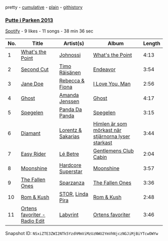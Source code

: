 pretty - [cumulative](/playlists/cumulative/3JqYduMX06DjhsJRBG4kN5.md) - [plain](/playlists/plain/3JqYduMX06DjhsJRBG4kN5) - [githistory](https://github.githistory.xyz/mackorone/spotify-playlist-archive/blob/main/playlists/plain/3JqYduMX06DjhsJRBG4kN5)

### [Putte i Parken 2013](https://open.spotify.com/playlist/3JqYduMX06DjhsJRBG4kN5)

> 

[Spotify](https://open.spotify.com/user/spotify) - 9 likes - 11 songs - 38 min 36 sec

| No. | Title | Artist(s) | Album | Length |
|---|---|---|---|---|
| 1 | [What's the Point](https://open.spotify.com/track/1ky4XsA3yixgSKZL1ir0VD) | [Johnossi](https://open.spotify.com/artist/0k5NrYJAazGYrIhzrDslcT) | [What's the Point](https://open.spotify.com/album/2lnZ5vPQlnMo93EzWPrPPk) | 4:13 |
| 2 | [Second Cut](https://open.spotify.com/track/4e20jk8TSl5rXKFJ656KLd) | [Timo Räisänen](https://open.spotify.com/artist/3Z6WVJzHQ12kzNjhzDkIYP) | [Endeavor](https://open.spotify.com/album/7dmdKUa5ynu74MXUO1qUqG) | 3:54 |
| 3 | [Jane Doe](https://open.spotify.com/track/6jeWaiXSnl6Mqa9AQqfuwI) | [Rebecca & Fiona](https://open.spotify.com/artist/6rgEPiKjowlMKZC1DF6W75) | [I Love You, Man](https://open.spotify.com/album/2v7B3ztXxn6nCFBIga1P6p) | 2:56 |
| 4 | [Ghost](https://open.spotify.com/track/2aRjiyXfGItM3Yzzwt2DAx) | [Amanda Jenssen](https://open.spotify.com/artist/5abrQugiw9ysKSuemQW7K9) | [Ghost](https://open.spotify.com/album/4UBCHrMaf2MWN8vpKyOCkp) | 4:17 |
| 5 | [Spegelen](https://open.spotify.com/track/5TIEUOcTGcCCwLDMe7FMKo) | [Panda Da Panda](https://open.spotify.com/artist/5CFHkGrLdtDurzPPIPYze9) | [Spegelen](https://open.spotify.com/album/1OCSurNeVVb0nSS4JVDvtC) | 3:15 |
| 6 | [Diamant](https://open.spotify.com/track/3HjVKQWXh1czc9aZI0Qqfi) | [Lorentz & Sakarias](https://open.spotify.com/artist/2OvrB1ySg1P7YWsiMl7Giu) | [Himlen är som mörkast när stjärnorna lyser starkast](https://open.spotify.com/album/0YY3fFCBmIjhtduKY1004p) | 3:44 |
| 7 | [Easy Rider](https://open.spotify.com/track/4hY0uuREnAREPxuZrl5fO2) | [Lé Betre](https://open.spotify.com/artist/7IalxqI48TH1FFYxQvvaMa) | [Gentlemens Club Cabin](https://open.spotify.com/album/4if5KCIjrZAPsvzgSpI3sm) | 2:04 |
| 8 | [Moonshine](https://open.spotify.com/track/53vPqlnWsFfXNUF2LABPno) | [Hardcore Superstar](https://open.spotify.com/artist/57b3sKD9pGilMb2QlMqArq) | [Moonshine](https://open.spotify.com/album/0aiqJzVhAIFZfqekMUDpn0) | 3:57 |
| 9 | [The Fallen Ones](https://open.spotify.com/track/65p8SOQogTkmJYS3pQNcHQ) | [Sparzanza](https://open.spotify.com/artist/0TK5REi1e8RBhtp0h9xeCq) | [The Fallen Ones](https://open.spotify.com/album/1Klqe6aeHC9BjvDZjyWelD) | 3:36 |
| 10 | [Rom & Kush](https://open.spotify.com/track/6W1VshCNGEnBsm8JqeYAQ8) | [STOR](https://open.spotify.com/artist/4XLISC9SzRTcR34fosyMtw), [Linda Pira](https://open.spotify.com/artist/0qeei9KQnptjwb8MgkqEoy) | [Rom & Kush](https://open.spotify.com/album/65C4wpnrMmDlvAfNPP48pe) | 2:48 |
| 11 | [Ortens favoriter \- Radio Edit](https://open.spotify.com/track/17LVXIb366ttkCfAEdbWUE) | [Labyrint](https://open.spotify.com/artist/5s77Nldm0GrOQkMIElogdo) | [Ortens favoriter](https://open.spotify.com/album/7gXCarQvyrwpJE15VGxLp2) | 3:46 |

Snapshot ID: `NSxiZTE3ZWI2NTk5YzdhMmViMzUzNWU2YmVhNjczNGJiMjBiYTcwOWYw`
